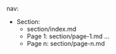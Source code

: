 nav:
  - Section:
    - section/index.md
    - Page 1: section/page-1.md
    ...
    - Page n: section/page-n.md
